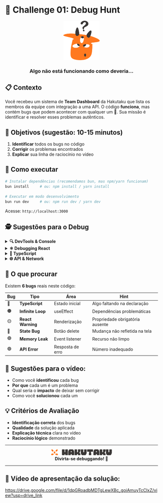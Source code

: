 # 🐛 Challenge 01: Debug Hunt

<div align="center">
  <img src="../assets/HAKUTAKU/HKTK-ARTES-R02_AVATAR-FACE-DUVIDA.svg" width="120" alt="Hakutaku com dúvida" />
  <h3>Algo não está funcionando como deveria...</h3>
</div>

## 📋 Contexto

Você recebeu um sistema de **Team Dashboard** da Hakutaku que lista os membros da equipe com integração a uma API. O código **funciona**, mas contém bugs que podem acontecer com qualquer um 🤡. Sua missão é identificar e resolver esses problemas autênticos.

## 🎯 Objetivos (sugestão: 10-15 minutos)

1. **Identificar** todos os bugs no código
2. **Corrigir** os problemas encontrados
3. **Explicar** sua linha de raciocínio no vídeo

## 🚀 Como executar

```bash
# Instalar dependências (recomendamos bun, mas npm/yarn funcionam)
bun install     # ou: npm install / yarn install

# Executar em modo desenvolvimento
bun run dev     # ou: npm run dev / yarn dev
```

Acesse: `http://localhost:3000`

## 🕵️ Sugestões para o Debug

<details>
<summary><strong>🔍 DevTools & Console</strong></summary>

-   Abra o **DevTools** do browser (F12)
-   Observe o **Console** para erros e warnings
-   Verifique a aba **Network** para requisições
-   Use **React Developer Tools** se disponível

</details>

<details>
<summary><strong>⚛️ Debugging React</strong></summary>

-   Teste a **interação** com os componentes
-   Verifique **warnings** do React no console
-   Analise o comportamento dos **hooks**
-   Observe re-renderizações desnecessárias

</details>

<details>
<summary><strong>📝 TypeScript</strong></summary>

-   Execute `bun run build` ou `npm run build` ou `yarn build`
-   Observe erros de **tipagem** no terminal
-   Verifique **tipos opcionais** vs obrigatórios
-   Analise inicializações de estado

</details>

<details>
<summary><strong>🌐 API & Network</strong></summary>

-   Verifique a aba **Network** no DevTools
-   Observe **status codes** das requisições
-   Teste **refresh rápido** múltiplo (race conditions)
-   Analise **tempos de resposta** variáveis
-   Verifique **CORS errors** no console

</details>

## 📝 O que procurar

Existem **6 bugs** reais neste código:

| Bug | Tipo              | Área             | Hint                            |
| --- | ----------------- | ---------------- | ------------------------------- |
| 🔴  | **TypeScript**    | Estado inicial   | Algo faltando na declaração     |
| 🟠  | **Infinite Loop** | useEffect        | Dependências problemáticas      |
| 🟡  | **React Warning** | Renderização     | Propriedade obrigatória ausente |
| 🔵  | **State Bug**     | Botão delete     | Mudança não refletida na tela   |
| 🟣  | **Memory Leak**   | Event listener   | Recurso não limpo               |
| 🟢  | **API Error**     | Resposta de erro | Número inadequado               |

## 🎥 Sugestões para o vídeo:

-   Como você **identificou** cada bug
-   **Por que** cada um é um problema
-   Qual seria o **impacto** de deixar sem corrigir
-   Como você **solucionou** cada um

## 💡 Critérios de Avaliação

-   **Identificação correta** dos bugs
-   **Qualidade** da solução aplicada
-   **Explicação técnica** clara no vídeo
-   **Raciocínio lógico** demonstrado

---

<div align="center">
  <img src="../assets/HAKUTAKU/HKTK-ARTES-R02_LOGO-H-01.svg" width="200" alt="Logo Hakutaku" />
  <br>
  <strong>Divirta-se debuggando! 🚀</strong>
</div>

---

## 🎥 Vídeo de apresentação da solução:
https://drive.google.com/file/d/1dpGRoadbMDTgLewXBc_goiAmuyTcClxZ/view?usp=drive_link
